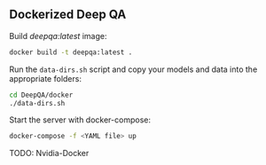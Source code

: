 ## Dockerized Deep QA 


Build *deepqa:latest* image:

```sh
docker build -t deepqa:latest .
```

Run the `data-dirs.sh` script and copy your models and data into the appropriate folders:

```sh
cd DeepQA/docker
./data-dirs.sh
```

Start the server with docker-compose:

```sh
docker-compose -f <YAML file> up
```

TODO: Nvidia-Docker
